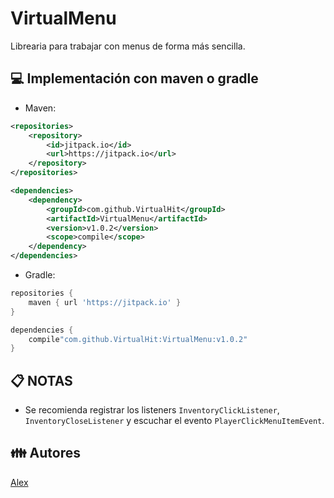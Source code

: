 # VirtualMenu

Librearia para trabajar con menus de forma más sencilla.

## 💻 Implementación con maven o gradle
- Maven:
```xml
<repositories>
    <repository>
        <id>jitpack.io</id>
        <url>https://jitpack.io</url>
    </repository>
</repositories>

<dependencies>
    <dependency>
        <groupId>com.github.VirtualHit</groupId>
        <artifactId>VirtualMenu</artifactId>
        <version>v1.0.2</version>
        <scope>compile</scope>
    </dependency>
</dependencies>
```
- Gradle:
```groovy
repositories {
    maven { url 'https://jitpack.io' }
}

dependencies {
    compile"com.github.VirtualHit:VirtualMenu:v1.0.2"
}
```

## 📋 NOTAS

- Se recomienda registrar los listeners `InventoryClickListener`, `InventoryCloseListener` y escuchar el evento `PlayerClickMenuItemEvent`.

## 👪 Autores

[Alex](https://github.com/alexcastro1919)

